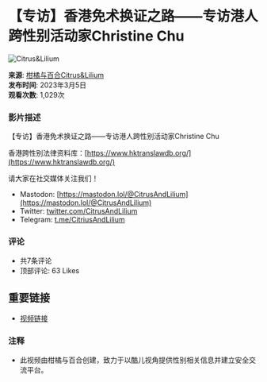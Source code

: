 # 【专访】香港免术换证之路——专访港人跨性别活动家Christine Chu

![Citrus&Lilium](https://yt3.ggpht.com/y-a9tJBBkr8srsErqidYsisSEVblNQ9A4OiKSIzpw-J-3zVxRd23rpgQHJCRvDL0W3knfy0G=s48-c-k-c0x00ffffff-no-rj)

**来源**: [柑橘与百合Citrus&Lilium](https://www.youtube.com/channel/UCgfr45LK6VTcuuMVBHsiNnQ)  
**发布时间**: 2023年3月5日  
**观看次数**: 1,029次  

### 影片描述
【专访】香港免术换证之路——专访港人跨性别活动家Christine Chu

香港跨性别法律资料库：[https://www.hktranslawdb.org/](https://www.hktranslawdb.org/)  

请大家在社交媒体关注我们！  
- Mastodon: [https://mastodon.lol/@CitrusAndLilium](https://mastodon.lol/@CitrusAndLilium)  
- Twitter: [twitter.com/CitrusAndLilium](https://twitter.com/CitrusAndLilium)  
- Telegram: [t.me/CitriusAndLilium](https://t.me/CitriusAndLilium)  

### 评论
- 共7条评论
- 顶部评论: 63 Likes

## 重要链接
- [视频链接](https://www.youtube.com/watch?v=sC_odWDqNVE)

### 注释
- 此视频由柑橘与百合创建，致力于以酷儿视角提供性别相关信息并建立安全交流平台。